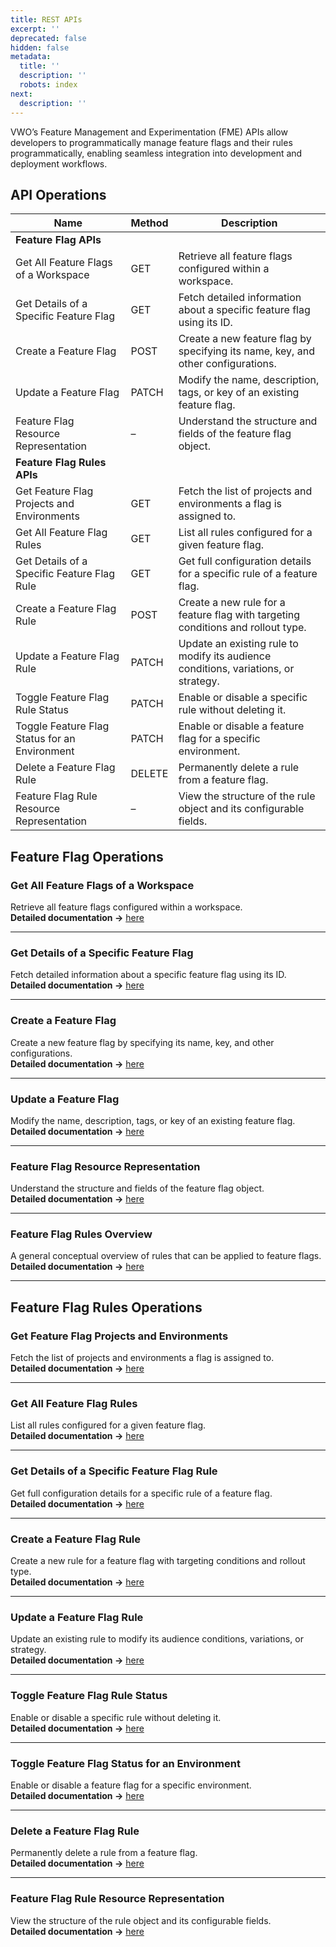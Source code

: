 ```yaml
---
title: REST APIs
excerpt: ''
deprecated: false
hidden: false
metadata:
  title: ''
  description: ''
  robots: index
next:
  description: ''
---
```

VWO’s Feature Management and Experimentation (FME) APIs allow developers to programmatically manage feature flags and their rules programmatically, enabling seamless integration into development and deployment workflows.

## API Operations

| Name                                          | Method | Description                                                                         |
| --------------------------------------------- | ------ | ----------------------------------------------------------------------------------- |
| **Feature Flag APIs**                         |        |                                                                                     |
| Get All Feature Flags of a Workspace          | GET    | Retrieve all feature flags configured within a workspace.                           |
| Get Details of a Specific Feature Flag        | GET    | Fetch detailed information about a specific feature flag using its ID.              |
| Create a Feature Flag                         | POST   | Create a new feature flag by specifying its name, key, and other configurations.    |
| Update a Feature Flag                         | PATCH  | Modify the name, description, tags, or key of an existing feature flag.             |
| Feature Flag Resource Representation          | –      | Understand the structure and fields of the feature flag object.                     |
| **Feature Flag Rules APIs**                   |        |                                                                                     |
| Get Feature Flag Projects and Environments    | GET    | Fetch the list of projects and environments a flag is assigned to.                  |
| Get All Feature Flag Rules                    | GET    | List all rules configured for a given feature flag.                                 |
| Get Details of a Specific Feature Flag Rule   | GET    | Get full configuration details for a specific rule of a feature flag.               |
| Create a Feature Flag Rule                    | POST   | Create a new rule for a feature flag with targeting conditions and rollout type.    |
| Update a Feature Flag Rule                    | PATCH  | Update an existing rule to modify its audience conditions, variations, or strategy. |
| Toggle Feature Flag Rule Status               | PATCH  | Enable or disable a specific rule without deleting it.                              |
| Toggle Feature Flag Status for an Environment | PATCH  | Enable or disable a feature flag for a specific environment.                        |
| Delete a Feature Flag Rule                    | DELETE | Permanently delete a rule from a feature flag.                                      |
| Feature Flag Rule Resource Representation     | –      | View the structure of the rule object and its configurable fields.                  |

## Feature Flag Operations

### Get All Feature Flags of a Workspace

Retrieve all feature flags configured within a workspace.  
**Detailed documentation →** [here](https://developers.vwo.com/v4/reference/fme-get-all-feature-flags-of-a-workspace)

***

### Get Details of a Specific Feature Flag

Fetch detailed information about a specific feature flag using its ID.  
**Detailed documentation →** [here](https://developers.vwo.com/v4/reference/fme-get-details-of-a-specific-feature-flag)

***

### Create a Feature Flag

Create a new feature flag by specifying its name, key, and other configurations.  
**Detailed documentation →** [here](https://developers.vwo.com/v2/reference/fme-create-a-feature-flag)

***

### Update a Feature Flag

Modify the name, description, tags, or key of an existing feature flag.  
**Detailed documentation →** [here](https://developers.vwo.com/v4/reference/fme-update-a-feature-flag)

***

### Feature Flag Resource Representation

Understand the structure and fields of the feature flag object.  
**Detailed documentation →** [here](https://developers.vwo.com/v4/reference/fme-feature-flag-resource-representation)

***

### Feature Flag Rules Overview

A general conceptual overview of rules that can be applied to feature flags.  
**Detailed documentation →** [here](https://developers.vwo.com/v4/reference/fme-feature-flags-rules)

***

## Feature Flag Rules Operations

### Get Feature Flag Projects and Environments

Fetch the list of projects and environments a flag is assigned to.  
**Detailed documentation →** [here](https://developers.vwo.com/v4/reference/fme-get-feature-flag-projects-and-environments)

***

### Get All Feature Flag Rules

List all rules configured for a given feature flag.  
**Detailed documentation →** [here](https://developers.vwo.com/v4/reference/fme-get-all-feature-flags-rules)

***

### Get Details of a Specific Feature Flag Rule

Get full configuration details for a specific rule of a feature flag.  
**Detailed documentation →** [here](https://developers.vwo.com/v4/reference/fme-get-details-of-a-specific-feature-flag-rule)

***

### Create a Feature Flag Rule

Create a new rule for a feature flag with targeting conditions and rollout type.  
**Detailed documentation →** [here](https://developers.vwo.com/v4/reference/fme-create-a-feature-flag-rule)

***

### Update a Feature Flag Rule

Update an existing rule to modify its audience conditions, variations, or strategy.  
**Detailed documentation →** [here](https://developers.vwo.com/v4/reference/fme-update-a-feature-flag-rule)

***

### Toggle Feature Flag Rule Status

Enable or disable a specific rule without deleting it.  
**Detailed documentation →** [here](https://developers.vwo.com/v4/reference/fme-toggle-feature-flag-rule-status)

***

### Toggle Feature Flag Status for an Environment

Enable or disable a feature flag for a specific environment.  
**Detailed documentation →** [here](https://developers.vwo.com/v4/reference/fme-toggle-feature-flag-status-for-an-environment)

***

### Delete a Feature Flag Rule

Permanently delete a rule from a feature flag.  
**Detailed documentation →** [here](https://developers.vwo.com/v4/reference/fme-delete-a-feature-flag-rule)

***

### Feature Flag Rule Resource Representation

View the structure of the rule object and its configurable fields.  
**Detailed documentation →** [here](https://developers.vwo.com/v4/reference/fme-feature-flag-rules-resource-representation)